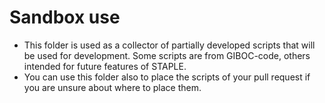 # Sandbox use
* This folder is used as a collector of partially developed scripts that will be used for development. Some scripts are from GIBOC-code, others intended for future features of STAPLE.
* You can use this folder also to place the scripts of your pull request if you are unsure about where to place them.

